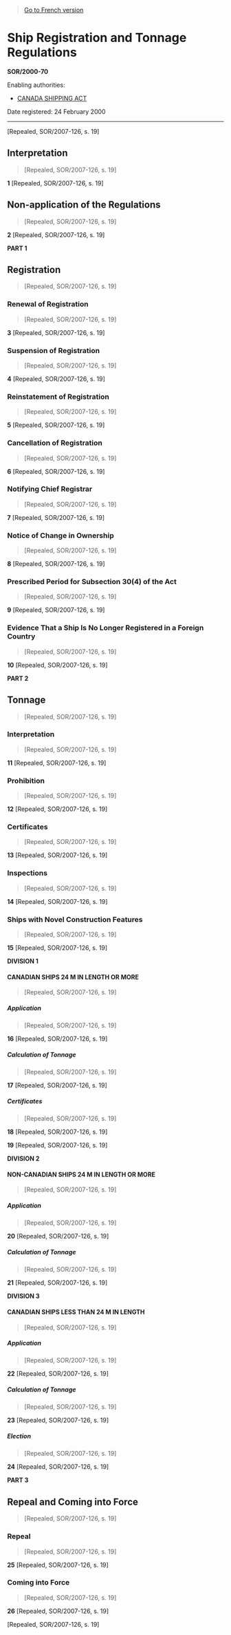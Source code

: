 > [Go to French version](/fr/Règlements/Décrets,%20ordonnances%20et%20règlements%20statutaires/2000/70.md)

# Ship Registration and Tonnage Regulations

**SOR/2000-70**

Enabling authorities: 
- [CANADA SHIPPING ACT](/en/Acts/Revised%20Statutes%20of%20Canada/S/S-9.md)

Date registered: 24 February 2000

----------


[Repealed, SOR/2007-126, s. 19]



## Interpretation
> [Repealed, SOR/2007-126, s. 19]



**1** [Repealed, SOR/2007-126, s. 19]




## Non-application of the Regulations
> [Repealed, SOR/2007-126, s. 19]



**2** [Repealed, SOR/2007-126, s. 19]




**PART 1** 
## Registration
> [Repealed, SOR/2007-126, s. 19]




### Renewal of Registration
> [Repealed, SOR/2007-126, s. 19]



**3** [Repealed, SOR/2007-126, s. 19]




### Suspension of Registration
> [Repealed, SOR/2007-126, s. 19]



**4** [Repealed, SOR/2007-126, s. 19]




### Reinstatement of Registration
> [Repealed, SOR/2007-126, s. 19]



**5** [Repealed, SOR/2007-126, s. 19]




### Cancellation of Registration
> [Repealed, SOR/2007-126, s. 19]



**6** [Repealed, SOR/2007-126, s. 19]




### Notifying Chief Registrar
> [Repealed, SOR/2007-126, s. 19]



**7** [Repealed, SOR/2007-126, s. 19]




### Notice of Change in Ownership
> [Repealed, SOR/2007-126, s. 19]



**8** [Repealed, SOR/2007-126, s. 19]




### Prescribed Period for Subsection 30(4) of the Act
> [Repealed, SOR/2007-126, s. 19]



**9** [Repealed, SOR/2007-126, s. 19]




### Evidence That a Ship Is No Longer Registered in a Foreign Country
> [Repealed, SOR/2007-126, s. 19]



**10** [Repealed, SOR/2007-126, s. 19]




**PART 2** 
## Tonnage
> [Repealed, SOR/2007-126, s. 19]




### Interpretation
> [Repealed, SOR/2007-126, s. 19]



**11** [Repealed, SOR/2007-126, s. 19]




### Prohibition
> [Repealed, SOR/2007-126, s. 19]



**12** [Repealed, SOR/2007-126, s. 19]




### Certificates
> [Repealed, SOR/2007-126, s. 19]



**13** [Repealed, SOR/2007-126, s. 19]




### Inspections
> [Repealed, SOR/2007-126, s. 19]



**14** [Repealed, SOR/2007-126, s. 19]




### Ships with Novel Construction Features
> [Repealed, SOR/2007-126, s. 19]



**15** [Repealed, SOR/2007-126, s. 19]




**DIVISION 1** 
#### CANADIAN SHIPS 24 M IN LENGTH OR MORE
> [Repealed, SOR/2007-126, s. 19]




##### Application
> [Repealed, SOR/2007-126, s. 19]



**16** [Repealed, SOR/2007-126, s. 19]




##### Calculation of Tonnage
> [Repealed, SOR/2007-126, s. 19]



**17** [Repealed, SOR/2007-126, s. 19]




##### Certificates
> [Repealed, SOR/2007-126, s. 19]



**18** [Repealed, SOR/2007-126, s. 19]



**19** [Repealed, SOR/2007-126, s. 19]




**DIVISION 2** 
#### NON-CANADIAN SHIPS 24 M IN LENGTH OR MORE
> [Repealed, SOR/2007-126, s. 19]




##### Application
> [Repealed, SOR/2007-126, s. 19]



**20** [Repealed, SOR/2007-126, s. 19]




##### Calculation of Tonnage
> [Repealed, SOR/2007-126, s. 19]



**21** [Repealed, SOR/2007-126, s. 19]




**DIVISION 3** 
#### CANADIAN SHIPS LESS THAN 24 M IN LENGTH
> [Repealed, SOR/2007-126, s. 19]




##### Application
> [Repealed, SOR/2007-126, s. 19]



**22** [Repealed, SOR/2007-126, s. 19]




##### Calculation of Tonnage
> [Repealed, SOR/2007-126, s. 19]



**23** [Repealed, SOR/2007-126, s. 19]




##### Election
> [Repealed, SOR/2007-126, s. 19]



**24** [Repealed, SOR/2007-126, s. 19]




**PART 3** 
## Repeal and Coming into Force
> [Repealed, SOR/2007-126, s. 19]




### Repeal
> [Repealed, SOR/2007-126, s. 19]



**25** [Repealed, SOR/2007-126, s. 19]




### Coming into Force
> [Repealed, SOR/2007-126, s. 19]



**26** [Repealed, SOR/2007-126, s. 19]


[Repealed, SOR/2007-126, s. 19]


